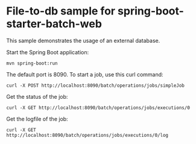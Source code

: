 File-to-db sample for spring-boot-starter-batch-web
=============================
This sample demonstrates the usage of an external database. 

Start the Spring Boot application:

```shell
mvn spring-boot:run
```

The default port is 8090. To start a job, use this curl command:

```shell
curl -X POST http://localhost:8090/batch/operations/jobs/simpleJob
```

Get the status of the job:

```shell
curl -X GET http://localhost:8090/batch/operations/jobs/executions/0
```

Get the logfile of the job:

```shell
curl -X GET http://localhost:8090/batch/operations/jobs/executions/0/log
```


